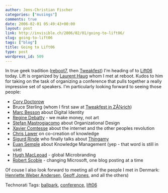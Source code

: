 ```yaml
---
author: Jens-Christian Fischer
categories: ["musings"]
comments: true
date: 2006-02-01 05:49:43+00:00
layout: post
link: http://invisible.ch/2006/02/01/going-to-lift06/
slug: going-to-lift06
tags: ["blog"]
title: Going to Lift06
type: post
wordpress_id: 509
---
```


In true geek tradition ([reboot7][1], then [Tweakfest][2]) I'm heading of to [Lift06][3] today. Lift is organized by [Laurent Haug][4] whom I met at reboot. Kudos to him for taking on the task of organizing a conference that pulls together a really impressive set of speakers. I'm particularly looking forward to seeing those people:

* [Cory Doctorow][5] 
* Bruce Sterling (whom I first saw  at [Tweakfest in ZÃ¼rich][6])
* [Marc Besson][7] about Digital Identity
* [Regine Debatty][8] - we make money, not art
* [Stefan Mastrogiacomo][9] about Organizational Design
* [Xavier Comtesse][10] about the internet and the other peoples revolution
* [Chris Lawer][11] on co-creation of knowledge
* [Sigurd Rinde][12] who finally talks about  [Thingamy][13] 
* [Euan Semple][14] about Knowledge Management (yep - that word is still in use)
* [Hugh MacLeoad][17] - global Microbranding
* [Robert Scoble][18] - changing Microsoft, one blog posting at a time

Of couse I also look forward to meeting all of the people I met in Denmark: [Henriette Weber Andersen][16], [Geoff Jones][19], and all the others)

[1]: /2005/06/10/a-near-religious-experience/
[2]: /2005/11/11/tweakfest-gedanken-zum-schluss/
[3]: http://www.lift06.org
[4]: http://www.ballpark.ch
[5]: http://www.lift06.org/doku.php/people:speakers:cory_doctorow
[6]: /2005/11/09/tweakfest-bruce-sterling/
[7]: http://www.lift06.org/doku.php/people:speakers:marc_francois_besson
[8]: http://www.lift06.org/doku.php/people:speakers:regine_debatty
[9]: http://www.lift06.org/doku.php/people:speakers:stefano_mastrogiacomo
[10]: http://www.lift06.org/doku.php/people:xavier_comtesse
[11]: http://www.lift06.org/doku.php/people:speakers:chris_lawer
[12]: http://www.lift06.org/doku.php/people:speakers:sigurd_rinde
[13]: http://www.thingamy.com/
[14]: http://www.lift06.org/doku.php/people:speakers:euan_semple
[15]: /2005/06/09/the-score-is-even/
[16]: http://www.toothlesstiger.net/
[17]: http://www.lift06.org/doku.php/people:speakers:hughes_macleod
[18]: http://www.lift06.org/doku.php/people:speakers:robert_scoble
[19]: http://www.geoffjones.com/blogger.html



Technorati Tags: [ballpark](http://www.technorati.com/tag/ballpark), [conference](http://www.technorati.com/tag/conference), [lift06](http://www.technorati.com/tag/lift06)
